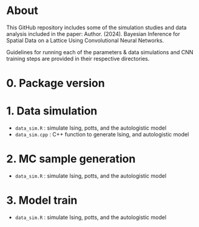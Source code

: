 # About

This GitHub repository includes some of the simulation studies and data analysis included in the paper: Author. (2024). Bayesian Inference for Spatial Data on a Lattice Using Convolutional Neural Networks.

Guidelines for running each of the parameters & data simulations and CNN training steps are provided in their respective directories.

# 0. Package version

# 1. Data simulation
- `data_sim.R` : simulate Ising, potts, and the autologistic model
- `data_sim.cpp` : C++ function to generate Ising, and autologistic model
# 2. MC sample generation
- `data_sim.R` : simulate Ising, potts, and the autologistic model
# 3. Model train
- `data_sim.R` : simulate Ising, potts, and the autologistic model
